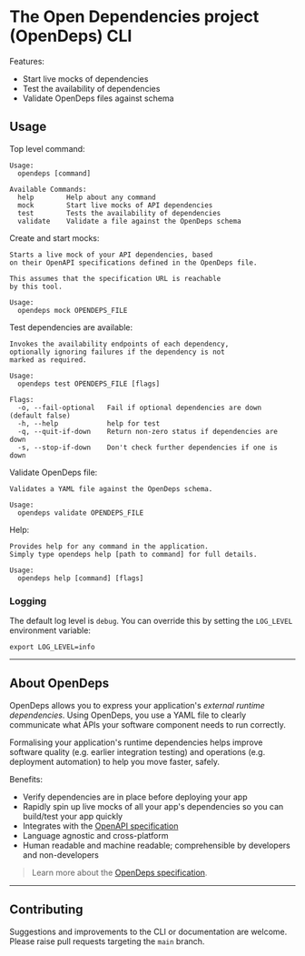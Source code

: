 # The Open Dependencies project (OpenDeps) CLI

Features:

* Start live mocks of dependencies
* Test the availability of dependencies
* Validate OpenDeps files against schema

## Usage

Top level command:

```
Usage:
  opendeps [command]

Available Commands:
  help        Help about any command
  mock        Start live mocks of API dependencies
  test        Tests the availability of dependencies
  validate    Validate a file against the OpenDeps schema
```

Create and start mocks:

```
Starts a live mock of your API dependencies, based
on their OpenAPI specifications defined in the OpenDeps file.

This assumes that the specification URL is reachable
by this tool.

Usage:
  opendeps mock OPENDEPS_FILE
```

Test dependencies are available:
```
Invokes the availability endpoints of each dependency,
optionally ignoring failures if the dependency is not
marked as required.

Usage:
  opendeps test OPENDEPS_FILE [flags]

Flags:
  -o, --fail-optional   Fail if optional dependencies are down (default false)
  -h, --help            help for test
  -q, --quit-if-down    Return non-zero status if dependencies are down
  -s, --stop-if-down    Don't check further dependencies if one is down
```

Validate OpenDeps file:

```
Validates a YAML file against the OpenDeps schema.

Usage:
  opendeps validate OPENDEPS_FILE
```

Help:

```
Provides help for any command in the application.
Simply type opendeps help [path to command] for full details.

Usage:
  opendeps help [command] [flags]
```

### Logging

The default log level is `debug`. You can override this by setting the `LOG_LEVEL` environment variable:

    export LOG_LEVEL=info

---

## About OpenDeps

OpenDeps allows you to express your application's _external runtime dependencies_. Using OpenDeps, you use a YAML file to clearly communicate what APIs your software component needs to run correctly.

Formalising your application's runtime dependencies helps improve software quality (e.g. earlier integration testing) and operations (e.g. deployment automation) to help you move faster, safely.

Benefits:
- Verify dependencies are in place before deploying your app
- Rapidly spin up live mocks of all your app's dependencies so you can build/test your app quickly
- Integrates with the [OpenAPI specification](https://github.com/OAI/OpenAPI-Specification)
- Language agnostic and cross-platform
- Human readable and machine readable; comprehensible by developers and non-developers

> Learn more about the [OpenDeps specification](https://github.com/opendeps/specification).

---

## Contributing

Suggestions and improvements to the CLI or documentation are welcome. Please raise pull requests targeting the `main` branch.
